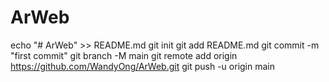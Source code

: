 # ArWeb
echo "# ArWeb" >> README.md
git init
git add README.md
git commit -m "first commit"
git branch -M main
git remote add origin https://github.com/WandyOng/ArWeb.git
git push -u origin main
